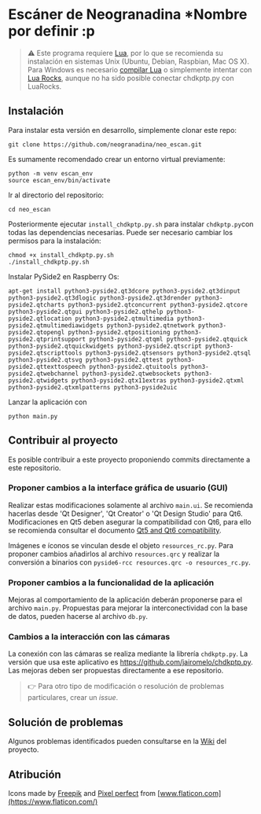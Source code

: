 # Escáner de Neogranadina *Nombre por definir :p

> :warning: Este programa requiere [Lua](http://www.lua.org/home.html), por lo que se recomienda su instalación en sistemas Unix (Ubuntu, Debian, Raspbian, Mac OS X). Para Windows es necesario [compilar Lua](http://lua-users.org/wiki/BuildingLua) o simplemente intentar con [Lua Rocks](https://github.com/luarocks/luarocks/wiki/Installation-instructions-for-Windows), aunque no ha sido posible conectar chdkptp.py con LuaRocks.  

## Instalación

Para instalar esta versión en desarrollo, simplemente clonar este repo:

```shell
git clone https://github.com/neogranadina/neo_escan.git
```

Es sumamente recomendado crear un entorno virtual previamente:

```shell
python -m venv escan_env
source escan_env/bin/activate
```

Ir al directorio del repositorio:

```shell
cd neo_escan
```

Posteriormente ejecutar `install_chdkptp.py.sh` para instalar `chdkptp.py`con todas las dependencias necesarias. Puede ser necesario cambiar los permisos para la instalación:

```shell
chmod +x install_chdkptp.py.sh
./install_chdkptp.py.sh
```

Instalar PySide2 en Raspberry Os:

```shell
apt-get install python3-pyside2.qt3dcore python3-pyside2.qt3dinput python3-pyside2.qt3dlogic python3-pyside2.qt3drender python3-pyside2.qtcharts python3-pyside2.qtconcurrent python3-pyside2.qtcore python3-pyside2.qtgui python3-pyside2.qthelp python3-pyside2.qtlocation python3-pyside2.qtmultimedia python3-pyside2.qtmultimediawidgets python3-pyside2.qtnetwork python3-pyside2.qtopengl python3-pyside2.qtpositioning python3-pyside2.qtprintsupport python3-pyside2.qtqml python3-pyside2.qtquick python3-pyside2.qtquickwidgets python3-pyside2.qtscript python3-pyside2.qtscripttools python3-pyside2.qtsensors python3-pyside2.qtsql python3-pyside2.qtsvg python3-pyside2.qttest python3-pyside2.qttexttospeech python3-pyside2.qtuitools python3-pyside2.qtwebchannel python3-pyside2.qtwebsockets python3-pyside2.qtwidgets python3-pyside2.qtx11extras python3-pyside2.qtxml python3-pyside2.qtxmlpatterns python3-pyside2uic
```

Lanzar la aplicación con

```shell
python main.py
```

## Contribuir al proyecto

Es posible contribuir a este proyecto proponiendo commits directamente a este repositorio.

### Proponer cambios a la interface gráfica de usuario (GUI)

Realizar estas modificaciones solamente al archivo `main.ui`. Se recomienda hacerlas desde 'Qt Designer', 'Qt Creator' o 'Qt Design Studio' para Qt6. Modificaciones en Qt5 deben asegurar la compatibilidad con Qt6, para ello se recomienda consultar el documento [Qt5 and Qt6 compatibility](https://doc-snapshots.qt.io/qt6-dev/cmake-qt5-and-qt6-compatibility.html).

Imágenes e íconos se vinculan desde el objeto `resources_rc.py`. Para proponer cambios añadirlos al archivo `resources.qrc` y realizar la conversión a binarios con `pyside6-rcc resources.qrc -o resources_rc.py`.

### Proponer cambios a la funcionalidad de la aplicación

Mejoras al comportamiento de la aplicación deberán proponerse para el archivo `main.py`. Propuestas para mejorar la interconectividad con la base de datos, pueden hacerse al archivo `db.py`.

### Cambios a la interacción con las cámaras

La conexión con las cámaras se realiza mediante la librería `chdkptp.py`. La versión que usa este aplicativo es <https://github.com/jairomelo/chdkptp.py>. Las mejoras deben ser propuestas directamente a ese repositorio.

> :point_right: Para otro tipo de modificación o resolución de problemas particulares, crear un *issue*.

## Solución de problemas

Algunos problemas identificados pueden consultarse en la [Wiki](https://github.com/neogranadina/neo_escan/wiki/Error-track) del proyecto.

## Atribución

Icons made by [Freepik](https://www.freepik.com) and [Pixel perfect](https://www.flaticon.com/authors/pixel-perfect) from [www.flaticon.com](https://www.flaticon.com/)
